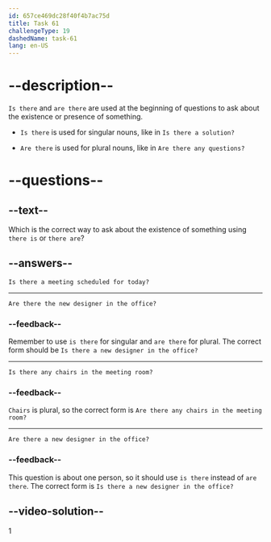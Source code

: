 ```yaml
---
id: 657ce469dc28f40f4b7ac75d
title: Task 61
challengeType: 19
dashedName: task-61
lang: en-US
---
```


# --description--

`Is there` and `are there` are used at the beginning of questions to ask about the existence or presence of something.

- `Is there` is used for singular nouns, like in `Is there a solution?`

- `Are there` is used for plural nouns, like in `Are there any questions?` 

# --questions--

## --text--

Which is the correct way to ask about the existence of something using `there is` or `there are`?

## --answers--

`Is there a meeting scheduled for today?`

---

`Are there the new designer in the office?`

### --feedback--

Remember to use `is there` for singular and `are there` for plural. The correct form should be `Is there a new designer in the office?`

---

`Is there any chairs in the meeting room?`

### --feedback--

`Chairs` is plural, so the correct form is `Are there any chairs in the meeting room?`

---

`Are there a new designer in the office?`

### --feedback--

This question is about one person, so it should use `is there` instead of `are there`. The correct form is `Is there a new designer in the office?`

## --video-solution--

1
